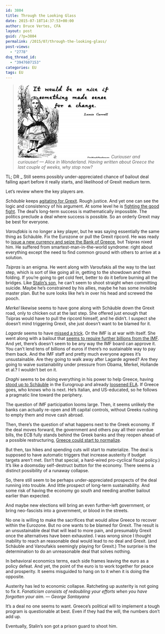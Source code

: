 ```yaml
---
id: 3804
title: Through the Looking Glass
date: 2015-07-18T14:37:53+00:00
author: Druce Vertes, CFA
layout: post
guid: /?p=3804
permalink: /2015/07/through-the-looking-glass/
post-views:
  - "2778"
dsq_thread_id:
  - "3947607153"
categories: EU
tags: EU
---
```

> [<img src="/assets/wp-content/uploads/2015/07/ZJ7jjMD-300x240.jpg" />](/assets/wp-content/uploads/2015/07/ZJ7jjMD.jpg) _Curiouser and curiouser! &#8212; Alice in Wonderland. Having written about Greece the last couple of weeks, why stop now?_
<!--more-->
TL; DR _ Still seems possibly under-appreciated chance of bailout deal falling apart before it really starts, and likelihood of Grexit medium term. 

Let’s review where the key players are.

_Schäuble_ keeps [agitating for Grexit](http://www.spiegel.de/international/germany/interview-with-german-finance-minister-wolfgang-schaeuble-a-1044233.html). Rough justice. And yet one can see the logic and consistency of his argument. At some level he is [fighting the good fight](http://www.telegraph.co.uk/finance/economics/11744305/Greece-should-seize-Germanys-botched-offer-of-a-velvet-Grexit.html). The deal’s long-term success is mathematically impossible. The politics preclude a deal where success is possible. So an orderly Grexit may be best for everyone.

_Varoufakis_ is no longer a key player, but he was saying essentially the same thing as Schäuble. Fix the Eurozone or pull the Grexit ripcord. He was ready to [issue a new currency and seize the Bank of Greece](http://www.newstatesman.com/world-affairs/2015/07/exclusive-yanis-varoufakis-opens-about-his-five-month-battle-save-greece), but Tsipras nixed him. He suffered from smartest-man-in-the-world syndrome: right about everything except the need to find common ground with others to arrive at a solution.

_Tsipras_ is an enigma. He went along with Varoufakis all the way to the last step, which is sort of like going all in, getting to the showdown and then folding. If you’re going to get cold feet, better to do it before burning all the bridges. Like [Stalin’s son](https://en.wikipedia.org/wiki/Yakov_Dzhugashvili), he can’t seem to shoot straight when committing suicide. Maybe he’s constrained by his allies, maybe he has some invisible master plan. But he sure looks like he’s in over his head and screwed the pooch.

_Merkel_ likewise seems to have gone along with Schäuble down the Grexit road, only to chicken out at the last step. She offered just enough that Tsipras would have to pull the ripcord himself, and he didn’t. I suspect she doesn’t mind triggering Grexit, she just doesn’t want to be blamed for it.

_Lagarde_ seems to have [missed a trick](http://www.ft.com/cms/s/0/c1e27704-2abf-11e5-8613-e7aedbb7bdb7.html). Or the IMF is at war with itself. She went along with a bailout that [seems to require further billions from the IMF](http://blogs.ft.com/brusselsblog/2015/07/17/who-will-pay-for-greeces-new-e86bn-bailout/). And yet, there’s doesn’t seem to be any way the IMF board can approve it. You can’t lend tens of billions of euros if there’s no sustainable way to pay them back. And the IMF staff and pretty much everyone agrees it’s unsustainable. Are they going to walk away after Lagarde agreed? Are they going to waive sustainability under pressure from Obama, Merkel, Hollande et al.? I wouldn’t bet on it.

_Draghi_ seems to be doing everything in his power to help Greece, having [stood up to Schäuble](http://news.forexlive.com/!/tempers-flare-at-eurogroup-meeting-on-greece-draghi-and-schaeuble-square-off-20150712) in the Eurogroup and already [loosened ELA](http://www.bloomberg.com/news/articles/2015-07-17/draghi-said-to-surprise-ecb-governors-with-bid-to-ease-greek-aid). If Greece goes, who knows who is next. He’s Italian, and US-educated, so he follows a pragmatic line toward the periphery.

The question of IMF participation looms large. Then, it seems unlikely the banks can actually re-open and lift capital controls, without Greeks rushing to empty them and move cash abroad.

Then, there’s the question of what happens next to the Greek economy. If the deal moves forward, the government and others pay all their overdue bills, the ECB fully stands behind the Greek banks and they reopen ahead of a possible restructuring, [Greece could start to normalize](https://medium.com/bull-market/greece-time-to-look-on-the-bright-side-55d86bca9536). 

But then, tax hikes and spending cuts will start to materialize. The deal is supposed to have automatic triggers that increase austerity if budget targets aren’t met. (Isn’t that special, a hard-wired pro-cyclical fiscal policy.) It’s like a doomsday self-destruct button for the economy. There seems a distinct possibility of a runaway collapse.

So, there still seem to be perhaps under-appreciated prospects of the deal running into trouble. And little prospect of long-term sustainability. And some risk of having the economy go south and needing another bailout earlier than expected. 

And maybe new elections will bring an even further-left government, or bring neo-fascists into a government, or blood in the streets.

No one is willing to make the sacrifices that would allow Greece to recover within the Eurozone. But no one wants to be blamed for Grexit. The result is an unsustainable deal that will lead to more pain, and presumably Grexit once the alternatives have been exhausted. I was wrong since I thought inability to reach an reasonable deal would lead to no deal and Grexit. (and Schäuble and Varoufakis seemingly playing for Grexit.) The surprise is the determination to do an unreasonable deal that solves nothing.

In behavioral economics terms, each side frames leaving the euro as a policy defeat. And yet, the point of the euro is to work together for peace and prosperity. It seems misguided to hang on to it when it is doing the opposite. 

Austerity has led to economic collapse. Ratcheting up austerity is not going to fix it. _Fanaticism consists of redoubling your efforts when you have forgotten your aim. &#8212; George Santayana_ 

It’s a deal no one seems to want. Greece’s political will to implement a tough program is questionable at best. Even if they had the will, the numbers don’t add up. 

Eventually, Stalin’s son got a prison guard to shoot him.
